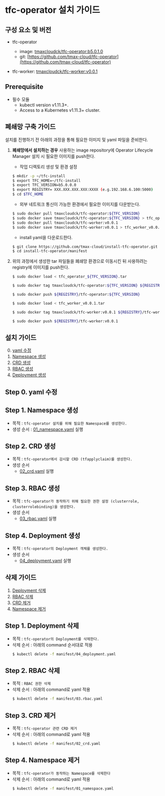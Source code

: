 # tfc-operator 설치 가이드

## 구성 요소 및 버전
* tfc-operator
	* image: [tmaxcloudck/tfc-operator:b5.0.1.0](https://hub.docker.com/layers/tmaxcloudck/tfc-operator/b5.0.1.0/images/sha256-4e65c5f02a4c9833d6e196a53996ae918bc05a180794e716b9b869a1228cd868?context=explore)
	* git: [https://github.com/tmax-cloud/tfc-operator](https://github.com/tmax-cloud/tfc-operator)

* tfc-worker: [tmaxcloudck/tfc-worker:v0.0.1](https://hub.docker.com/layers/tmaxcloudck/tfc-worker/v0.0.1/images/sha256-c7bbe01e2280c497cb8c927b9c6de4db424c2837c275c1eba99e65fb2d8e84cf?context=repo)

## Prerequisite
* 필수 모듈  
  * kubectl version v1.11.3+.
  * Access to a Kubernetes v1.11.3+ cluster.

## 폐쇄망 구축 가이드
설치를 진행하기 전 아래의 과정을 통해 필요한 이미지 및 yaml 파일을 준비한다.

1. **폐쇄망에서 설치하는 경우** 사용하는 image repository에 Operator Lifecycle Manager 설치 시 필요한 이미지를 push한다. 

    * 작업 디렉토리 생성 및 환경 설정
    ```bash
    $ mkdir -p ~/tfc-install
    $ export TFC_HOME=~/tfc-install
    $ export TFC_VERSION=b5.0.0.0
    $ export REGISTRY= XXX.XXX.XXX.XXX:XXXX (e.g.192.168.6.100:5000)
    $ cd $TFC_HOME
    ```
    * 외부 네트워크 통신이 가능한 환경에서 필요한 이미지를 다운받는다.
    ```bash
    $ sudo docker pull tmaxcloudck/tfc-operator:${TFC_VERSION}
    $ sudo docker save tmaxcloudck/tfc-operator:${TFC_VERSION} > tfc_operator_${TFC_VERSION}.tar
    $ sudo docker pull tmaxcloudck/tfc-worker:v0.0.1
    $ sudo docker save tmaxcloudck/tfc-worker:v0.0.1 > tfc_worker_v0.0.1.tar
    ```
    
    * install yaml을 다운로드한다.
    ```bash
    $ git clone https://github.com/tmax-cloud/install-tfc-operator.git
    $ cd install-tfc-operator/manifest
    ```
  
2. 위의 과정에서 생성한 tar 파일들을 폐쇄망 환경으로 이동시킨 뒤 사용하려는 registry에 이미지를 push한다.
    ```bash
    $ sudo docker load < tfc_operator_${TFC_VERSION}.tar
    
    $ sudo docker tag tmaxcloudck/tfc-operator:${TFC_VERSION} ${REGISTRY}/tfc-operator:${TFC_VERSION}
    
    $ sudo docker push ${REGISTRY}/tfc-operator:${TFC_VERSION}
    
    $ sudo docker load < tfc_worker_v0.0.1.tar
    
    $ sudo docker tag tmaxcloudck/tfc-worker:v0.0.1 ${REGISTRY}/tfc-worker:v0.0.1
    
    $ sudo docker push ${REGISTRY}/tfc-worker:v0.0.1
    ```
    

## 설치 가이드
0. [yaml 수정](https://github.com/tmax-cloud/install-tfc-operator/blob/5.0/README.md#step-0-yaml-%EC%88%98%EC%A0%95)
1. [Namespace 생성](https://github.com/tmax-cloud/install-tfc-operator/blob/5.0/README.md#step-1-namespace-%EC%83%9D%EC%84%B1)
2. [CRD 생성](https://github.com/tmax-cloud/install-tfc-operator/blob/5.0/README.md#step-2-crd-%EC%83%9D%EC%84%B1)
3. [RBAC 생성](https://github.com/tmax-cloud/install-tfc-operator/blob/5.0/README.md#step-3-rbac-%EC%83%9D%EC%84%B1)
4. [Deployment 생성](https://github.com/tmax-cloud/install-tfc-operator/blob/5.0/README.md#step-4-deployment-%EC%83%9D%EC%84%B1)

## Step 0. yaml 수정

## Step 1. Namespace 생성
* 목적 : `tfc-operator 설치를 위해 필요한 Namespace를 생성한다.`
* 생성 순서 : [01_namespace.yaml](manifest/01_namespace.yaml) 실행

## Step 2. CRD 생성
* 목적 : `tfc-operator에서 감시할 CRD (tfapplyclaim)를 생성한다.`
* 생성 순서
  * [02_crd.yaml](manifest/02_crd.yaml) 실행
  
## Step 3. RBAC 생성
* 목적 : `tfc-operator가 동작하기 위해 필요한 권한 설정 (clusterrole, clusterrolebinding)을 생성한다.`
* 생성 순서
  * [03_rbac.yaml](manifest/03_rbac.yaml) 실행

## Step 4. Deployment 생성
* 목적 : `tfc-operator의 Deployment 객체를 생성한다.`
* 생성 순서
  * [04_deployment.yaml](manifest/04_deployment.yaml) 실행

## 삭제 가이드
1. [Deployment 삭제](https://github.com/tmax-cloud/install-tfc-operator/blob/5.0/README.md#step-1-deployment-%EC%82%AD%EC%A0%9C)
2. [RBAC 삭제](https://github.com/tmax-cloud/install-tfc-operator/blob/5.0/README.md#step-2-rbac-%EC%82%AD%EC%A0%9C)
3. [CRD 제거](https://github.com/tmax-cloud/install-tfc-operator/blob/5.0/README.md#step-3-crd-%EC%A0%9C%EA%B1%B0)
4. [Namespace 제거](https://github.com/tmax-cloud/install-tfc-operator/blob/5.0/README.md#step-4-namespace-%EC%A0%9C%EA%B1%B0)

## Step 1. Deployment 삭제
* 목적 : `tfc-operator의 Deployment를 삭제한다.`
* 삭제 순서 : 아래의 command 순서대로 적용
    ```bash
    $ kubectl delete -f manifest/04_deployment.yaml
    ```

## Step 2. RBAC 삭제
* 목적 : `RBAC 권한 삭제`
* 삭제 순서 : 아래의 command로 yaml 적용
    ```bash
    $ kubectl delete -f manifest/03.rbac.yaml
    ```
    
## Step 3. CRD 제거
* 목적 : `tfc-operator 관련 CRD 제거`
* 삭제 순서 : 아래의 command로 yaml 적용
    ```bash
    $ kubectl delete -f manifest/02_crd.yaml
    ```    
## Step 4. Namespace 제거
* 목적 : `tfc-operator가 동작하는 Namespace를 삭제한다`
* 삭제 순서 : 아래의 command로 yaml 적용
    ```bash
    $ kubectl delete -f manifest/01_namespace.yaml
    ```     
